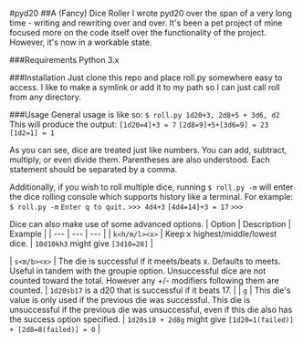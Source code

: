 #pyd20
##A (Fancy) Dice Roller
I wrote pyd20 over the span of a very long time - writing and rewriting over and over. It's been a pet project of mine focused more on the code itself over the functionality of the project. However, it's now in a workable state.

###Requirements
Python 3.x

###Installation
Just clone this repo and place roll.py somewhere easy to access. I like to make a symlink or add it to my path so I can just call roll from any directory.

###Usage
General usage is like so:
`$ roll.py 1d20+3, 2d8+5 + 3d6, d2`
This will produce the output:
`[1d20=4]+3 = 7`
`[2d8=9]+5+[3d6=9] = 23`
`[1d2=1] = 1`

As you can see, dice are treated just like numbers. You can add, subtract, multiply, or even divide them. Parentheses are also understood. Each statement should be separated by a comma.

Additionally, if you wish to roll multiple dice, running `$ roll.py -m` will enter the dice rolling console which supports history like a terminal. For example:
`$ roll.py -m`
`Enter q to quit.`
`>>> 4d4+3`
`[4d4=14]+3 = 17`
`>>> `

Dice can also make use of some advanced options.
| Option | Description | Example |
| --- | --- | --- |
| `k<h/m/l><x>` | Keep x highest/middle/lowest dice. | `10d10kh3` might give `[3d10=28]` |

| `s<m/b><x>` | The die is successful if it meets/beats x. Defaults to meets. Useful in tandem with the groupie option. Unsuccessful dice are not counted toward the total. However any +/- modifiers following them are counted. | `1d20sb17` is a d20 that is successful if it beats 17. |
| `g` | This die's value is only used if the previous die was successful. This die is unsuccessful if the previous die was unsuccessful, even if this die also has the success option specified. | `1d20s10 + 2d8g` might give `[1d20=1(failed)] + [2d8=8(failed)] = 0` |
